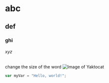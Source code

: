 # abc
## def
### ghi
###### xyz
change the size of the word
![Image of Yaktocat](https://octodex.github.com/images/yaktocat.png)

``` javascript
var myVar = "Hello, world!";
```
